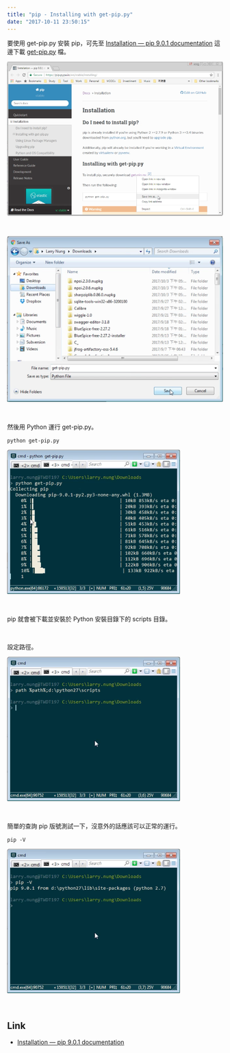 ```yaml
---
title: "pip - Installing with get-pip.py"
date: "2017-10-11 23:50:15"
---
```



要使用 get-pip.py 安裝 pip，可先至 [Installation — pip 9.0.1 documentation](https://pip.pypa.io/en/stable/installing/) 這邊下載 [get-pip.py](https://bootstrap.pypa.io/get-pip.py) 檔。  

<!-- More -->

![1.png](1.png)

<br/>


![2.png](2.png)

<br/>


然後用 Python 運行 get-pip.py。  

    python get-pip.py

![3.png](3.png)

<br/>


pip 就會被下載並安裝於 Python 安裝目錄下的 scripts 目錄。  

<br/>


設定路徑。  

![4.png](4.png)

<br/>


簡單的查詢 pip 版號測試一下，沒意外的話應該可以正常的運行。  

    pip -V

![5.png](5.png)

<br/>


Link
----
* [Installation — pip 9.0.1 documentation](https://pip.pypa.io/en/stable/installing/)
